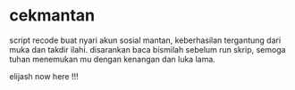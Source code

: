 # cekmantan
script recode buat nyari akun sosial mantan, keberhasilan tergantung dari muka dan takdir ilahi. disarankan baca bismilah sebelum run skrip, semoga tuhan menemukan mu dengan kenangan dan luka lama.


elijash now here !!!
